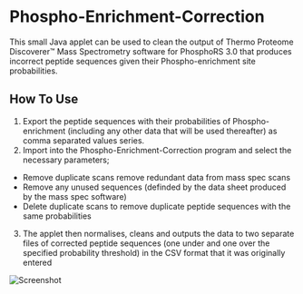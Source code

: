 # Phospho-Enrichment-Correction
This small Java applet can be used to clean the output of Thermo Proteome Discoverer™ Mass Spectrometry software for PhosphoRS 3.0 that produces incorrect peptide sequences given their Phospho-enrichment site probabilities.
## How To Use
1. Export the peptide sequences with their probabilities of Phospho-enrichment (including any other data that will be used thereafter) as comma separated values series.
2. Import into the Phospho-Enrichment-Correction program and select the necessary parameters;
  - Remove duplicate scans remove redundant data from mass spec scans
  - Remove any unused sequences (definded by the data sheet produced by the mass spec software)
  - Delete duplicate scans to remove duplicate peptide sequences with the same probabilities
3. The applet then normalises, cleans and outputs the data to two separate files of corrected peptide sequences (one under and one over the specified probability threshold) in the CSV format that it was originally entered

![Screenshot](http://i.imgur.com/lsHnZ3M.png)
